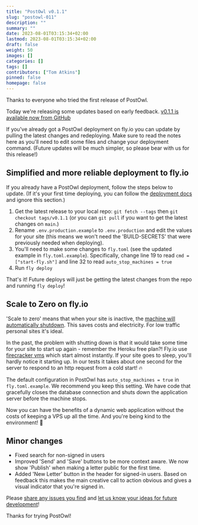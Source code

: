 ```yaml
---
title: "PostOwl v0.1.1"
slug: "postowl-011"
description: ""
summary: ""
date: 2023-08-01T03:15:34+02:00
lastmod: 2023-08-01T03:15:34+02:00
draft: false
weight: 50
images: []
categories: []
tags: []
contributors: ["Tom Atkins"]
pinned: false
homepage: false
---
```


Thanks to everyone who tried the first release of PostOwl.

Today we're releasing some updates based on early feedback. [v0.1.1 is available now from GitHub](https://github.com/PostOwl/postowl/releases/tag/v0.1.1)

If you've already got a PostOwl deployment on fly.io you can update by pulling the latest changes and redeploying. Make sure to read the notes here as you'll need to edit some files and change your deployment command. (Future updates will be much simpler, so please bear with us for this release!)

## Simplified and more reliable deployment to fly.io

If you already have a PostOwl deployment, follow the steps below to update. (If it's your first time deploying, you can follow the [deployment docs](/docs/administration-guide/deploy/) and ignore this section.)

1. Get the latest release to your local repo: `git fetch --tags` then `git checkout tags/v0.1.1` (or you can `git pull` if you want to get the latest changes on `main`.)
1. Rename `.env.production.example` to `.env.production` and edit the values for your site (this means we won't need the 'BUILD-SECRETS' that were previously needed when deploying).
1. You'll need to make some changes to `fly.toml` (see the updated example in `fly.toml.example`). Specifically, change line 19 to read `cmd = ["start-fly.sh"]` and line 32 to read `auto_stop_machines = true`
1. Run `fly deploy`

That's it! Future deploys will just be getting the latest changes from the repo and running `fly deploy`!

## Scale to Zero on fly.io

'Scale to zero' means that when your site is inactive, the [machine will automatically shutdown](https://fly.io/docs/apps/autostart-stop/). This saves costs and electricity. For low traffic personal sites it's ideal.

In the past, the problem with shutting down is that it would take some time for your site to start up again - remember the Heroku free plan?! Fly.io use [firecracker vms](https://fly.io/docs/reference/architecture/#compute) which start almost instantly. If your site goes to sleep, you'll hardly notice it starting up. In our tests it takes about one second for the server to respond to an http request from a cold start! 🔥

The default configuration in PostOwl has `auto_stop_machines = true` in `fly.toml.example`. We recommend you keep this setting. We have code that gracefully closes the database connection and shuts down the application server before the machine stops.

Now you can have the benefits of a dynamic web application without the costs of keeping a VPS up all the time. And you're being kind to the environment! 🌳

## Minor changes

- Fixed search for non-signed in users
- Improved 'Send' and 'Save' buttons to be more context aware. We now show 'Publish' when making a letter public for the first time.
- Added 'New Letter' button in the header for signed-in users. Based on feedback this makes the main creative call to action obvious and gives a visual indicator that you're signed in.

Please [share any issues you find](https://github.com/PostOwl/postowl/issues) and [let us know your ideas for future development](https://github.com/PostOwl/postowl/discussions/categories/ideas)!

Thanks for trying PostOwl!
